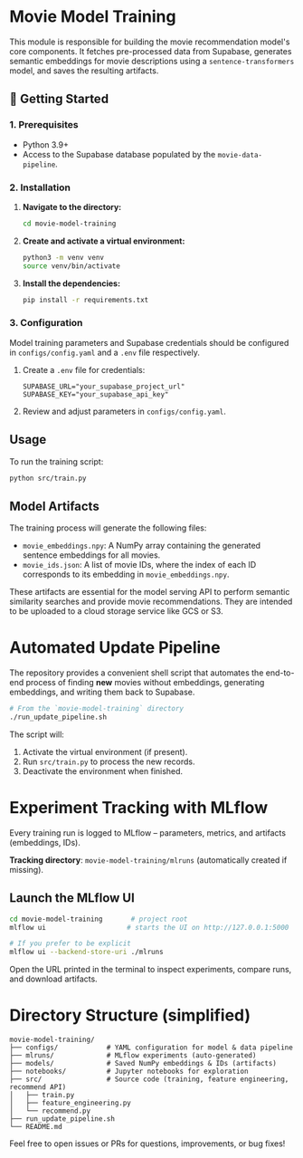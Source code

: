 # Movie Model Training

This module is responsible for building the movie recommendation model's core components. It fetches pre-processed data from Supabase, generates semantic embeddings for movie descriptions using a `sentence-transformers` model, and saves the resulting artifacts.

## 🚀 Getting Started

### 1. Prerequisites

- Python 3.9+
- Access to the Supabase database populated by the `movie-data-pipeline`.

### 2. Installation

1.  **Navigate to the directory:**
    ```bash
    cd movie-model-training
    ```

2.  **Create and activate a virtual environment:**
    ```bash
    python3 -m venv venv
    source venv/bin/activate
    ```

3.  **Install the dependencies:**
    ```bash
    pip install -r requirements.txt
    ```

### 3. Configuration

Model training parameters and Supabase credentials should be configured in `configs/config.yaml` and a `.env` file respectively.

1.  Create a `.env` file for credentials:
    ```env
    SUPABASE_URL="your_supabase_project_url"
    SUPABASE_KEY="your_supabase_api_key"
    ```
2.  Review and adjust parameters in `configs/config.yaml`.

## Usage

To run the training script:
```bash
python src/train.py
```

## Model Artifacts

The training process will generate the following files:
- `movie_embeddings.npy`: A NumPy array containing the generated sentence embeddings for all movies.
- `movie_ids.json`: A list of movie IDs, where the index of each ID corresponds to its embedding in `movie_embeddings.npy`.

These artifacts are essential for the model serving API to perform semantic similarity searches and provide movie recommendations. They are intended to be uploaded to a cloud storage service like GCS or S3.

# Automated Update Pipeline

The repository provides a convenient shell script that automates the end-to-end process of finding **new** movies without embeddings, generating embeddings, and writing them back to Supabase.

```bash
# From the `movie-model-training` directory
./run_update_pipeline.sh
```

The script will:

1. Activate the virtual environment (if present).
2. Run `src/train.py` to process the new records.
3. Deactivate the environment when finished.

# Experiment Tracking with MLflow

Every training run is logged to MLflow – parameters, metrics, and artifacts (embeddings, IDs).

**Tracking directory**: `movie-model-training/mlruns` (automatically created if missing).

## Launch the MLflow UI

```bash
cd movie-model-training       # project root
mlflow ui                    # starts the UI on http://127.0.0.1:5000

# If you prefer to be explicit
mlflow ui --backend-store-uri ./mlruns
```

Open the URL printed in the terminal to inspect experiments, compare runs, and download artifacts.

# Directory Structure (simplified)

```text
movie-model-training/
├── configs/            # YAML configuration for model & data pipeline
├── mlruns/             # MLflow experiments (auto-generated)
├── models/             # Saved NumPy embeddings & IDs (artifacts)
├── notebooks/          # Jupyter notebooks for exploration
├── src/                # Source code (training, feature engineering, recommend API)
│   ├── train.py
│   ├── feature_engineering.py
│   └── recommend.py
├── run_update_pipeline.sh
└── README.md
```

Feel free to open issues or PRs for questions, improvements, or bug fixes!
